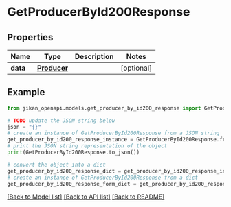 # GetProducerById200Response


## Properties

Name | Type | Description | Notes
------------ | ------------- | ------------- | -------------
**data** | [**Producer**](Producer.md) |  | [optional] 

## Example

```python
from jikan_openapi.models.get_producer_by_id200_response import GetProducerById200Response

# TODO update the JSON string below
json = "{}"
# create an instance of GetProducerById200Response from a JSON string
get_producer_by_id200_response_instance = GetProducerById200Response.from_json(json)
# print the JSON string representation of the object
print(GetProducerById200Response.to_json())

# convert the object into a dict
get_producer_by_id200_response_dict = get_producer_by_id200_response_instance.to_dict()
# create an instance of GetProducerById200Response from a dict
get_producer_by_id200_response_form_dict = get_producer_by_id200_response.from_dict(get_producer_by_id200_response_dict)
```
[[Back to Model list]](../README.md#documentation-for-models) [[Back to API list]](../README.md#documentation-for-api-endpoints) [[Back to README]](../README.md)


